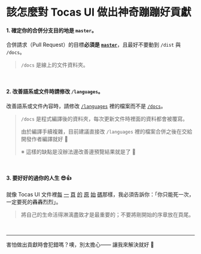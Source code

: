 # 該怎麼對 Tocas UI 做出神奇蹦蹦好貢獻

#### 1. 確定你的合併分支目的地是 `master`。

合併請求（Pull Request）的目標**必須是** **[`master`](https://github.com/teacat/tocas/tree/master)**，且最好不要動到 `/dist` 與 `/docs`。

> `/docs` 是線上的文件資料夾。

&nbsp;

#### 2. 改善語系或文件時請修改 `/languages`。

改善語系或文件內容時，請修改 [`/languages`](https://github.com/teacat/tocas/tree/tocas4/languages) 裡的檔案而不是 [`/docs`](https://github.com/teacat/tocas/tree/tocas4/docs)。

> `/docs` 是程式編譯後的資料夾，每次更新文件時裡面的資料都會被覆寫。
>
> 由於編譯手續複雜，目前建議直接改 `/languages` 裡的檔案合併之後在交給開發作者編譯就好 🥺
>
> ※ 這樣的缺點是沒辦法邊改善邊預覽結果就是了 👀

&nbsp;

#### 3. 要好好的過你的人生 😎👍

就像 Tocas UI 文件裡[每](https://v4.tocas-ui.com/zh-tw/) [一](https://v4.tocas-ui.com/zh-tw/getting-started.html) [頁](https://v4.tocas-ui.com/zh-tw/colors.html) [的](https://v4.tocas-ui.com/zh-tw/responsive.html) [原](https://v4.tocas-ui.com/zh-tw/box.html) [始](https://v4.tocas-ui.com/zh-tw/center.html) [碼](https://v4.tocas-ui.com/zh-tw/container.html)那樣，我必須告訴你：「你只能死一次，一定要死的轟轟烈烈」。

> 將自己的生命活得淋漓盡致才是最重要的；不要將剛開始的序章放在頁尾。

&nbsp;

---

害怕做出貢獻時會犯錯嗎？噢，別太擔心—— 讓我來解決就好 🤔
